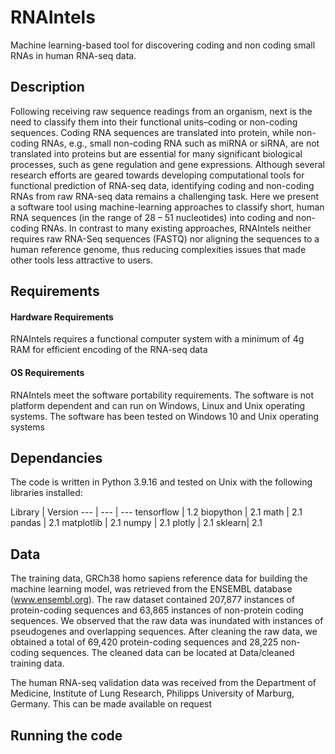 # RNAIntels
Machine learning-based tool for discovering coding and non coding small RNAs in human RNA-seq data.
## Description
Following receiving raw sequence readings from an organism, next is the need to classify them into their functional units–coding or non-coding sequences. Coding RNA sequences are translated into protein, while non-coding RNAs, e.g., small non-coding RNA such as miRNA or siRNA, are not translated into proteins but are essential for many significant biological processes, such as gene regulation and gene expressions. Although several research efforts are geared towards developing computational tools for functional prediction of RNA-seq data, identifying coding and non-coding RNAs from raw RNA-seq data remains a challenging task. Here we present a software tool using machine-learning approaches to classify short, human RNA sequences (in the range of 28 – 51 nucleotides) into coding and non-coding RNAs. In contrast to many existing approaches, RNAIntels neither requires raw RNA-Seq sequences (FASTQ) nor aligning the sequences to a human reference genome, thus reducing complexities issues that made other tools less attractive to users.
## Requirements
#### Hardware Requirements
RNAIntels requires a  functional computer system with a minimum of 4g RAM for efficient encoding of the RNA-seq data

#### OS Requirements
RNAIntels meet the software portability requirements. The software is not platform dependent and can run on Windows, Linux and Unix operating systems. The software has been tested on Windows 10 and Unix operating systems


## Dependancies
The code is written in Python 3.9.16 and tested on Unix with the following libraries installed:

Library | Version
--- | --- | ---
tensorflow | 1.2
biopython | 2.1
math | 2.1
pandas | 2.1
matplotlib | 2.1
numpy | 2.1
plotly | 2.1
sklearn| 2.1



## Data
The training data, GRCh38 homo sapiens reference data for building the machine learning model, was retrieved from the ENSEMBL database (www.ensembl.org). The raw dataset contained 207,877 instances of protein-coding sequences and 63,865 instances of non-protein coding sequences. We observed that the raw data was inundated with instances of pseudogenes and overlapping sequences. After cleaning the raw data, we obtained a total of 69,420 protein-coding sequences and 28,225 non-coding sequences.  The cleaned data can be located at Data/cleaned training data.

The human RNA-seq validation data  was received from the  Department of Medicine, Institute of Lung Research, Philipps University of Marburg, Germany. This can be made available on request

## Running the code
